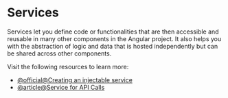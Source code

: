 # Services

Services let you define code or functionalities that are then accessible and reusable in many other components in the Angular project. It also helps you with the abstraction of logic and data that is hosted independently but can be shared across other components.

Visit the following resources to learn more:

- [@official@Creating an injectable service](https://angular.dev/guide/di/creating-injectable-service)
- [@article@Service for API Calls](https://www.knowledgehut.com/blog/web-development/make-api-calls-angular)
